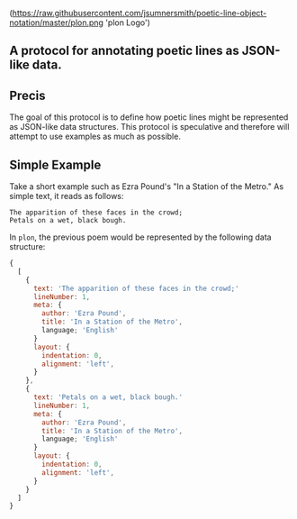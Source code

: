 (https://raw.githubusercontent.com/jsumnersmith/poetic-line-object-notation/master/plon.png 'plon Logo')
## A protocol for annotating poetic lines as JSON-like data.

## Precis
The goal of this protocol is to define how poetic lines might be represented as JSON-like data structures. This protocol is speculative and therefore will attempt to use examples as much as possible.

## Simple Example
Take a short example such as Ezra Pound's "In a Station of the Metro." As simple text, it reads as follows:
```text
The apparition of these faces in the crowd;
Petals on a wet, black bough.
```
In `plon`, the previous poem would be represented by the following data structure:
```javascript
{
  [
    {
      text: 'The apparition of these faces in the crowd;'
      lineNumber: 1,
      meta: {
        author: 'Ezra Pound',
        title: 'In a Station of the Metro',
        language; 'English'
      }
      layout: {
        indentation: 0,
        alignment: 'left',
      }
    },
    {
      text: 'Petals on a wet, black bough.'
      lineNumber: 1,
      meta: {
        author: 'Ezra Pound',
        title: 'In a Station of the Metro',
        language; 'English'
      }
      layout: {
        indentation: 0,
        alignment: 'left',
      }
    }
  ]
}
```
